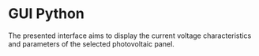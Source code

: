 # GUI Python

The presented interface aims to display the current voltage characteristics and parameters of the selected photovoltaic panel.
